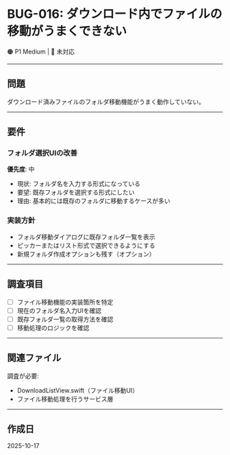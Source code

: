 # BUG-016: ダウンロード内でファイルの移動がうまくできない

🟠 P1 Medium | 🔄 未対応

---

## 問題

ダウンロード済みファイルのフォルダ移動機能がうまく動作していない。

---

## 要件

### フォルダ選択UIの改善

**優先度**: 中

- 現状: フォルダ名を入力する形式になっている
- 要望: 既存フォルダを選択する形式にしたい
- 理由: 基本的には既存のフォルダに移動するケースが多い

### 実装方針

- フォルダ移動ダイアログに既存フォルダ一覧を表示
- ピッカーまたはリスト形式で選択できるようにする
- 新規フォルダ作成オプションも残す（オプション）

---

## 調査項目

- [ ] ファイル移動機能の実装箇所を特定
- [ ] 現在のフォルダ名入力UIを確認
- [ ] 既存フォルダ一覧の取得方法を確認
- [ ] 移動処理のロジックを確認

---

## 関連ファイル

調査が必要:
- DownloadListView.swift（ファイル移動UI）
- ファイル移動処理を行うサービス層

---

## 作成日

2025-10-17
